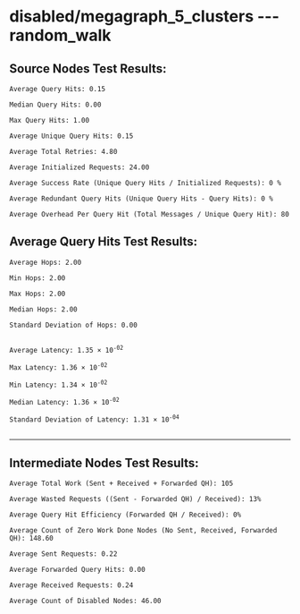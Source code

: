 # disabled/megagraph_5_clusters --- random_walk
## Source Nodes Test Results:
	Average Query Hits: 0.15

	Median Query Hits: 0.00

	Max Query Hits: 1.00

	Average Unique Query Hits: 0.15

	Average Total Retries: 4.80

	Average Initialized Requests: 24.00

	Average Success Rate (Unique Query Hits / Initialized Requests): 0 %

	Average Redundant Query Hits (Unique Query Hits - Query Hits): 0 %

	Average Overhead Per Query Hit (Total Messages / Unique Query Hit): 80



## Average Query Hits Test Results:
<pre><code>Average Hops: 2.00

Min Hops: 2.00

Max Hops: 2.00

Median Hops: 2.00

Standard Deviation of Hops: 0.00


Average Latency: 1.35 × 10<sup>-02</sup>

Max Latency: 1.36 × 10<sup>-02</sup>

Min Latency: 1.34 × 10<sup>-02</sup>

Median Latency: 1.36 × 10<sup>-02</sup>

Standard Deviation of Latency: 1.31 × 10<sup>-04</sup>

</code></pre>

---------------------------------------------
## Intermediate Nodes Test Results:

	Average Total Work (Sent + Received + Forwarded QH): 105

	Average Wasted Requests ((Sent - Forwarded QH) / Received): 13%

	Average Query Hit Efficiency (Forwarded QH / Received): 0%

	Average Count of Zero Work Done Nodes (No Sent, Received, Forwarded QH): 148.60

	Average Sent Requests: 0.22

	Average Forwarded Query Hits: 0.00

	Average Received Requests: 0.24

	Average Count of Disabled Nodes: 46.00

